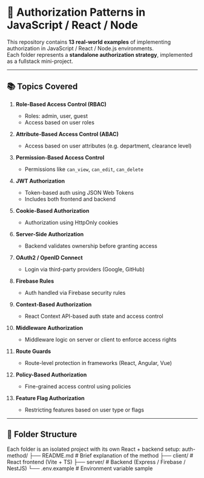 # 🔐 Authorization Patterns in JavaScript / React / Node

This repository contains **13 real-world examples** of implementing authorization in JavaScript / React / Node.js environments.  
Each folder represents a **standalone authorization strategy**, implemented as a fullstack mini-project.

---

## 📚 Topics Covered

1. **Role-Based Access Control (RBAC)**
   - Roles: admin, user, guest
   - Access based on user roles

2. **Attribute-Based Access Control (ABAC)**
   - Access based on user attributes (e.g. department, clearance level)

3. **Permission-Based Access Control**
   - Permissions like `can_view`, `can_edit`, `can_delete`

4. **JWT Authorization**
   - Token-based auth using JSON Web Tokens
   - Includes both frontend and backend

5. **Cookie-Based Authorization**
   - Authorization using HttpOnly cookies

6. **Server-Side Authorization**
   - Backend validates ownership before granting access

7. **OAuth2 / OpenID Connect**
   - Login via third-party providers (Google, GitHub)

8. **Firebase Rules**
   - Auth handled via Firebase security rules

9. **Context-Based Authorization**
   - React Context API-based auth state and access control

10. **Middleware Authorization**
    - Middleware logic on server or client to enforce access rights

11. **Route Guards**
    - Route-level protection in frameworks (React, Angular, Vue)

12. **Policy-Based Authorization**
    - Fine-grained access control using policies

13. **Feature Flag Authorization**
    - Restricting features based on user type or flags

---

## 📁 Folder Structure

Each folder is an isolated project with its own React + backend setup:
auth-method/
├── README.md # Brief explanation of the method
├── client/ # React frontend (Vite + TS)
├── server/ # Backend (Express / Firebase / NestJS)
└── .env.example # Environment variable sample
